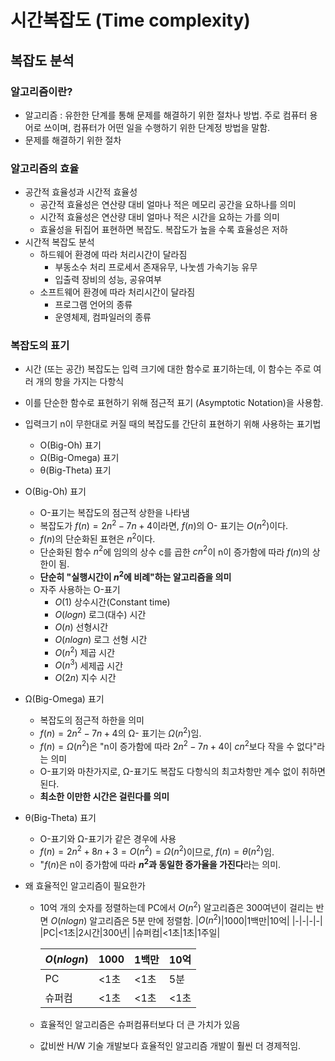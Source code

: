 시간복잡도 (Time complexity)
======
## 복잡도 분석
### 알고리즘이란?
- 알고리즘 : 유한한 단계를 통해 문제를 해결하기 위한 절차나 방법. 주로 컴퓨터 용어로 쓰이며, 컴퓨터가 어떤 일을 수행하기 위한 단계정 방법을 말함.
- 문제를 해결하기 위한 절차
  
### 알고리즘의 효율
- 공간적 효율성과 시간적 효율성
  - 공간적 효율성은 연산량 대비 얼마나 적은 메모리 공간을 요하나를 의미
  - 시간적 효율성은 연산량 대비 얼마나 적은 시간을 요하는 가를 의미
  - 효율성을 뒤집어 표현하면 복잡도. 복잡도가 높을 수록 효율성은 저하
- 시간적 복잡도 분석
  - 하드웨어 환경에 따라 처리시간이 달라짐
    - 부동소수 처리 프로세서 존재유무, 나눗셈 가속기능 유무
    - 입출력 장비의 성능, 공유여부
  - 소프트웨어 환경에 따라 처리시간이 달라짐
    - 프로그램 언어의 종류
    - 운영체제, 컴파일러의 종류

### 복잡도의 표기
- 시간 (또는 공간) 복잡도는 입력 크기에 대한 함수로 표기하는데, 이 함수는 주로 여러 개의 항을 가지는 다항식
- 이를 단순한 함수로 표현하기 위해 점근적 표기 (Asymptotic Notation)을 사용함.
- 입력크기 n이 무한대로 커질 때의 복잡도를 간단히 표현하기 위해 사용하는 표기법
  - O(Big-Oh) 표기
  - Ω(Big-Omega) 표기
  - θ(Big-Theta) 표기

- O(Big-Oh) 표기
  - O-표기는 복잡도의 점근적 상한을 나타냄
  - 복잡도가 $f(n)=2n^2-7n+4$이라면, $f(n)$의 O- 표기는 $O(n^2)$이다.
  - $f(n)$의 단순화된 표현은 $n^2$이다.
  - 단순화된 함수 $n^2$에 임의의 상수 c를 곱한 $cn^2$이 n이 증가함에 따라 $f(n)$의 상한이 됨.
  - **단순히 "실행시간이 $n^2$에 비례"하는 알고리즘을 의미**
  - 자주 사용하는 O-표기
    - $O(1)$ 상수시간(Constant time)
    - $O(logn)$ 로그(대수) 시간
    - $O(n)$ 선형시간
    - $O(nlogn)$ 로그 선형 시간
    - $O(n^2)$ 제곱 시간
    - $O(n^3)$ 세제곱 시간
    - $O(2n)$ 지수 시간
- Ω(Big-Omega) 표기
  - 복잡도의 점근적 하한을 의미
  - $f(n)=2n^2-7n+4$의 Ω- 표기는 $Ω(n^2)$임.
  - $f(n)=Ω(n^2)$은 "n이 증가함에 따라 $2n^2-7n+4$이 $cn^2$보다 작을 수 없다"라는 의미
  - O-표기와 마찬가지로, Ω-표기도 복잡도 다항식의 최고차항만 계수 없이 취하면 된다.
  - **최소한 이만한 시간은 걸린다를 의미**
- θ(Big-Theta) 표기
  - O-표기와 Ω-표기가 같은 경우에 사용
  - $f(n)=2n^2+8n+3=O(n^2)=Ω(n^2)$이므로, $f(n)=θ(n^2)$임.
  - "$f(n)$은 n이 증가함에 따라 **$n^2$과 동일한 증가율을 가진다**라는 의미.
- 왜 효율적인 알고리즘이 필요한가
  - 10억 개의 숫자를 정렬하는데 PC에서 $O(n^2)$ 알고리즘은 300여년이 걸리는 반면 $O(nlogn)$ 알고리즘은 5분 만에 정렬함.
    |$O(n^2)$|1000|1백만|10억|
    |-|-|-|-|
    |PC|<1초|2시간|300년|
    |슈퍼컴|<1초|1초|1주일|

    |$O(nlogn)$|1000|1백만|10억|
    |-|-|-|-|
    |PC|<1초|<1초|5분|
    |슈퍼컴|<1초|<1초|<1초|

  - 효율적인 알고리즘은 슈퍼컴퓨터보다 더 큰 가치가 있음
  - 값비싼 H/W 기술 개발보다 효율적인 알고리즘 개발이 훨씬 더 경제적임.